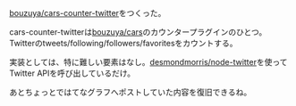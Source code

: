 [bouzuya/cars-counter-twitter][]をつくった。

cars-counter-twitterは[bouzuya/cars][]のカウンタープラグインのひとつ。Twitterのtweets/following/followers/favoritesをカウントする。

実装としては、特に難しい要素はなし。[desmondmorris/node-twitter][]を使ってTwitter APIを呼び出しているだけ。

あとちょっとではてなグラフへポストしていた内容を復旧できるね。

[bouzuya/cars-counter-twitter]: https://github.com/bouzuya/cars-counter-twitter
[bouzuya/cars]: https://github.com/bouzuya/cars
[desmondmorris/node-twitter]: https://github.com/desmondmorris/node-twitter

